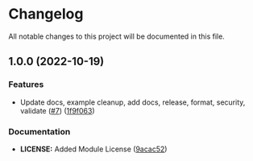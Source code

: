# Changelog

All notable changes to this project will be documented in this file.

## 1.0.0 (2022-10-19)


### Features

* Update docs, example cleanup, add docs, release, format, security, validate ([#7](https://github.com/Infostrux-Solutions/terraform-snowflake-role/issues/7)) ([1f9f063](https://github.com/Infostrux-Solutions/terraform-snowflake-role/commit/1f9f06353702912cb798b2f42c5d2ebac80437c9))


### Documentation

* **LICENSE:** Added Module License ([9acac52](https://github.com/Infostrux-Solutions/terraform-snowflake-role/commit/9acac5200201a75444b1c76224dd09493fe77fc2))
